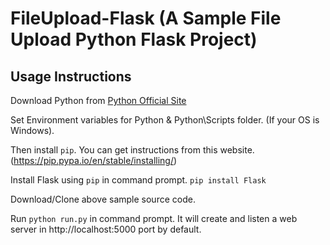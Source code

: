 # FileUpload-Flask (A Sample File Upload Python Flask Project)

## Usage Instructions

Download Python from [Python Official Site](https://www.python.org/getit/)

Set Environment variables for Python & Python\Scripts folder. (If your OS is Windows).

Then install `pip`. You can get instructions from this website. (https://pip.pypa.io/en/stable/installing/)

Install Flask using `pip` in command prompt. `pip install Flask`

Download/Clone above sample source code.

Run `python run.py` in command prompt. It will create and listen a web server in http://localhost:5000 port by default. 

